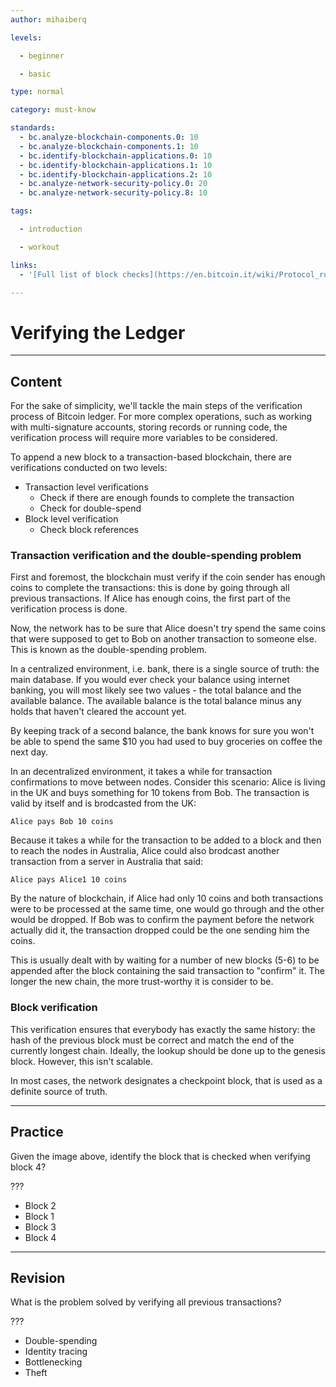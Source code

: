 ```yaml
---
author: mihaiberq

levels:

  - beginner

  - basic

type: normal

category: must-know

standards:
  - bc.analyze-blockchain-components.0: 10
  - bc.analyze-blockchain-components.1: 10
  - bc.identify-blockchain-applications.0: 10
  - bc.identify-blockchain-applications.1: 10
  - bc.identify-blockchain-applications.2: 10
  - bc.analyze-network-security-policy.0: 20
  - bc.analyze-network-security-policy.8: 10

tags:

  - introduction

  - workout

links:
  - '[Full list of block checks](https://en.bitcoin.it/wiki/Protocol_rules#.22block.22_messages)'

---
```

# Verifying the Ledger

---
## Content

For the sake of simplicity, we'll tackle the main steps of the verification process of Bitcoin ledger. For more complex operations, such as working with multi-signature accounts, storing records or running code, the verification process will require more variables to be considered.

To append a new block to a transaction-based blockchain, there are verifications conducted on two levels:
- Transaction level verifications
  - Check if there are enough founds to complete the transaction
  - Check for double-spend
- Block level verification
  - Check block references

### Transaction verification and the double-spending problem

First and foremost, the blockchain must verify if the coin sender has enough coins to complete the transactions: this is done by going through all previous transactions. If Alice has enough coins, the first part of the verification process is done.

Now, the network has to be sure that Alice doesn't try spend the same coins that were supposed to get to Bob on another transaction to someone else. This is known as the double-spending problem.

In a centralized environment, i.e. bank, there is a single source of truth: the main database. If you would ever check your balance using internet banking, you will most likely see two values - the total balance and the available balance. The available balance is the total balance minus any holds that haven't cleared the account yet.

By keeping track of a second balance, the bank knows for sure you won't be able to spend the same $10 you had used to buy groceries on coffee the next day.

In an decentralized environment, it takes a while for transaction confirmations to move between nodes. Consider this scenario: Alice is living in the UK and buys something for 10 tokens from Bob. The transaction is valid by itself and is brodcasted from the UK:
```
Alice pays Bob 10 coins
```
Because it takes a while for the transaction to be added to a block and then to reach the nodes in Australia, Alice could also brodcast another transaction from a server in Australia that said:
```
Alice pays Alice1 10 coins
```
By the nature of blockchain, if Alice had only 10 coins and both transactions were to be processed at the same time, one would go through and the other would be dropped. If Bob was to confirm the payment before the network actually did it, the transaction dropped could be the one sending him the coins.

This is usually dealt with by waiting for a number of new blocks (5-6) to be appended after the block containing the said transaction to "confirm" it. The longer the new chain, the more trust-worthy it is consider to be.

### Block verification

This verification ensures that everybody has exactly the same history: the hash of the previous block must be correct and match the end of the currently longest chain. Ideally, the lookup should be done up to the genesis block. However, this isn't scalable.

In most cases, the network designates a checkpoint block, that is used as a definite source of truth.

---
## Practice

Given the image above, identify the block that is checked when verifying block 4?

???

* Block 2
* Block 1
* Block 3
* Block 4

---
## Revision

What is the problem solved by verifying all previous transactions?

???

* Double-spending
* Identity tracing
* Bottlenecking
* Theft
